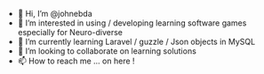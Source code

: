 - 👋 Hi, I’m @johnebda
- 👀 I’m interested in using  / developing learning software games especially for Neuro-diverse
- 🌱 I’m currently learning Laravel / guzzle / Json objects in MySQL
- 💞️ I’m looking to collaborate on learning solutions
- 📫 How to reach me ... on here !

<!---
johnebda/johnebda is a ✨ special ✨ repository because its `README.md` (this file) appears on your GitHub profile.
You can click the Preview link to take a look at your changes.
--->
